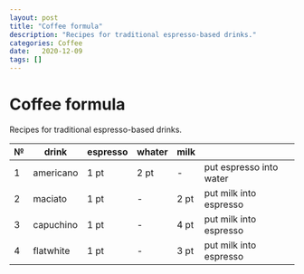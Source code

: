 ```yaml
---
layout: post
title: "Coffee formula"
description: "Recipes for traditional espresso-based drinks."
categories: Coffee
date:   2020-12-09
tags: []
---
```


# Coffee formula

Recipes for traditional espresso-based drinks.

№|drink|espresso|whater|milk| |
--|----------|-----|------|---|---
1 |americano |1 pt | 2 pt | - | put espresso into water
2 |maciato |1 pt | - | 2 pt |put milk into espresso
3 |capuchino |1 pt | - | 4 pt |put milk into espresso
4 |flatwhite |1 pt | - | 3 pt |put milk into espresso
